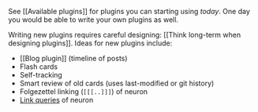 See [[Available plugins]] for plugins you can starting using *today*. One day you would be able to write your own plugins as well. 

Writing new plugins requires careful designing: [[Think long-term when designing plugins]]. Ideas for new plugins include:

- [[Blog plugin]] (timeline of posts)
- Flash cards
- Self-tracking
- Smart review of old cards (uses last-modified or git history)
- Folgezettel linking (`[[[..]]]`) of neuron
- [Link queries](https://neuron.zettel.page/link-query.html) of neuron
